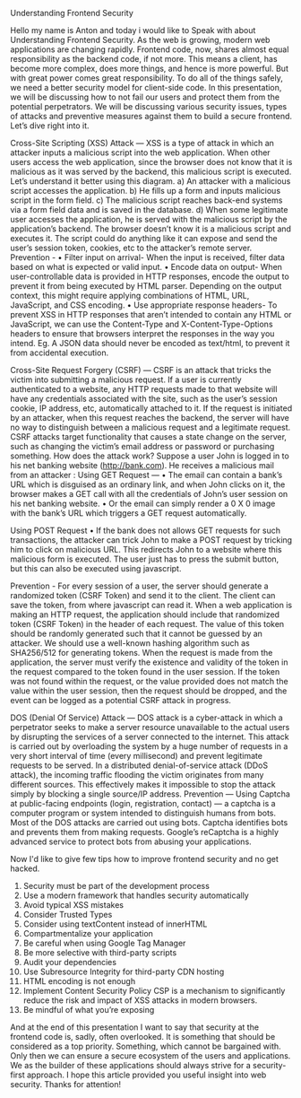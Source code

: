 Understanding Frontend Security

Hello my name is Anton and today i would like to Speak with about Understanding Frontend Security.
As the web is growing, modern web applications are changing rapidly. Frontend code, now, shares almost equal responsibility as the backend code, if not more.
This means a client, has become more complex, does more things, and hence is more powerful. But with great power comes great responsibility.
To do all of the things safely, we need a better security model for client-side code. In this presentation, we will be discussing how to not fail our users and protect them from the potential perpetrators.
We will be discussing various security issues, types of attacks and preventive measures against them to build a secure frontend. Let’s dive right into it.

Cross-Site Scripting (XSS) Attack — XSS is a type of attack in which an attacker inputs a malicious script into the web application. When other users access the web application, since the browser does not know that it is malicious as it was served by the backend, this malicious script is executed.
Let’s understand it better using this diagram.
a) An attacker with a malicious script accesses the application.
b) He fills up a form and inputs malicious script in the form field.
c) The malicious script reaches back-end systems via a form field data and is saved in the database.
d) When some legitimate user accesses the application, he is served with the malicious script by the application’s backend. The browser doesn’t know it is a malicious script and executes it.
The script could do anything like it can expose and send the user’s session token, cookies, etc to the attacker’s remote server.
Prevention -
•	Filter input on arrival- When the input is received, filter data based on what is expected or valid input.
•	Encode data on output- When user-controllable data is provided in HTTP responses, encode the output to prevent it from being executed by HTML parser. Depending on the output context, this might require applying combinations of HTML, URL, JavaScript, and CSS encoding.
•	Use appropriate response headers- To prevent XSS in HTTP responses that aren’t intended to contain any HTML or JavaScript, we can use the Content-Type and X-Content-Type-Options headers to ensure that browsers interpret the responses in the way you intend. Eg. A JSON data should never be encoded as text/html, to prevent it from accidental execution.

Cross-Site Request Forgery (CSRF) — CSRF is an attack that tricks the victim into submitting a malicious request.
If a user is currently authenticated to a website, any HTTP requests made to that website will have any credentials associated with the site, such as the user’s session cookie, IP address, etc, automatically attached to it.
If the request is initiated by an attacker, when this request reaches the backend, the server will have no way to distinguish between a malicious request and a legitimate request.
CSRF attacks target functionality that causes a state change on the server, such as changing the victim’s email address or password or purchasing something.
How does the attack work?
Suppose a user John is logged in to his net banking website (http://bank.com). He receives a malicious mail from an attacker :
Using GET Request —
•	The email can contain a bank’s URL which is disguised as an ordinary link, and when John clicks on it, the browser makes a GET call with all the credentials of John’s user session on his net banking website.
•	Or the email can simply render a 0 X 0 image with the bank’s URL which triggers a GET request automatically.

Using POST Request
•	If the bank does not allows GET requests for such transactions, the attacker can trick John to make a POST request by tricking him to click on malicious URL. This redirects John to a website where this malicious form is executed.
The user just has to press the submit button, but this can also be executed using javascript.

Prevention -
For every session of a user, the server should generate a randomized token (CSRF Token) and send it to the client. The client can save the token, from where javascript can read it.
When a web application is making an HTTP request, the application should include that randomized token (CSRF Token) in the header of each request.
The value of this token should be randomly generated such that it cannot be guessed by an attacker. We should use a well-known hashing algorithm such as SHA256/512 for generating tokens.
When the request is made from the application, the server must verify the existence and validity of the token in the request compared to the token found in the user session. If the token was not found within the request, or the value provided does not match the value within the user session, then the request should be dropped, and the event can be logged as a potential CSRF attack in progress.

DOS (Denial Of Service) Attack — DOS attack is a cyber-attack in which a perpetrator seeks to make a server resource unavailable to the actual users by disrupting the services of a server connected to the internet.
This attack is carried out by overloading the system by a huge number of requests in a very short interval of time (every millisecond) and prevent legitimate requests to be served.
In a distributed denial-of-service attack (DDoS attack), the incoming traffic flooding the victim originates from many different sources. This effectively makes it impossible to stop the attack simply by blocking a single source/IP address.
Prevention — Using Captcha at public-facing endpoints (login, registration, contact) — a captcha is a computer program or system intended to distinguish humans from bots.
Most of the DOS attacks are carried out using bots. Captcha identifies bots and prevents them from making requests.
Google’s reCaptcha is a highly advanced service to protect bots from abusing your applications.

Now I'd like to give few tips how to improve frontend security and no get hacked. 
1. Security must be part of the development process
2. Use a modern framework that handles security automatically 
3. Avoid typical XSS mistakes
4. Consider Trusted Types
5. Consider using textContent instead of innerHTML
6. Compartmentalize your application 
7. Be careful when using Google Tag Manager
8. Be more selective with third-party scripts
9. Audit your dependencies
10. Use Subresource Integrity for third-party CDN hosting
11. HTML encoding is not enough
12. Implement Content Security Policy
CSP is a mechanism to significantly reduce the risk and impact of XSS attacks in modern browsers.
13. Be mindful of what you’re exposing

And at the end of this presentation I want to say that security at the frontend code is, sadly, often overlooked. It is something that should be considered as a top priority. Something, which cannot be bargained with. Only then we can ensure a secure ecosystem of the users and applications.
We as the builder of these applications should always strive for a security-first approach. I hope this article provided you useful insight into web security.
Thanks for attention!


